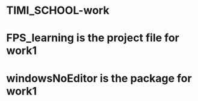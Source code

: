 # TIMI_SCHOOL-work
# FPS_learning is the project file for work1
# windowsNoEditor is the package for work1
